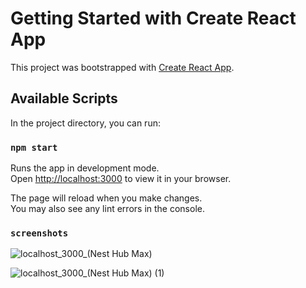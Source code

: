 # Getting Started with Create React App

This project was bootstrapped with [Create React App](https://github.com/facebook/create-react-app).

## Available Scripts

In the project directory, you can run:

### `npm start`

Runs the app in development mode.\
Open [http://localhost:3000](http://localhost:3000) to view it in your browser.

The page will reload when you make changes.\
You may also see any lint errors in the console.

### `screenshots`
![localhost_3000_(Nest Hub Max)](https://github.com/ayezabashir/ReactJS-LoginPage/assets/115556300/1add6c9a-437b-4e7f-87a5-ad7c90ad960a)

![localhost_3000_(Nest Hub Max) (1)](https://github.com/ayezabashir/ReactJS-LoginPage/assets/115556300/1ff58120-26a8-4a24-a783-d86086aaf211)
